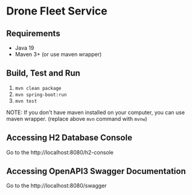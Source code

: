 # Drone Fleet Service

## Requirements
* Java 19
* Maven 3+ (or use maven wrapper)

## Build, Test and Run
1. `mvn clean package`
2. `mvn spring-boot:run`
3. `mvn test`

NOTE: If you don't have maven installed on your computer, you can use maven wrapper. (replace above `mvn` command with `mvnw`)

## Accessing H2 Database Console

Go to the http://localhost:8080/h2-console

## Accessing OpenAPI3 Swagger Documentation

Go to the http://localhost:8080/swagger